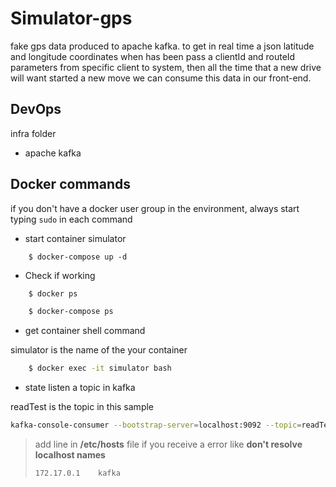 # Simulator-gps

fake gps data produced to apache kafka. to get in real time a json latitude and longitude coordinates when has been pass a clientId and routeId parameters from specific client to system, then all the time that a new drive will want started a new move we can consume this data in our front-end.

## DevOps
infra folder

- apache kafka

## Docker commands

if you don't have a docker user group in the environment, always start typing `sudo` in each command

- start container simulator

```shell
    $ docker-compose up -d
```

- Check if working
```bash
    $ docker ps
```

```bash
    $ docker-compose ps
```

- get container shell command

simulator is the name of the your container

```bash
    $ docker exec -it simulator bash
```

- state listen a topic in kafka

readTest is the topic in this sample

```bash
kafka-console-consumer --bootstrap-server=localhost:9092 --topic=readTest
```

> add line in **/etc/hosts** file if you receive a error like **don't resolve localhost names**
> ```
> 172.17.0.1    kafka
> ```